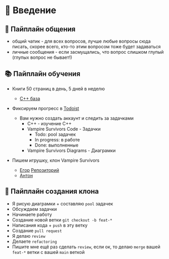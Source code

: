 # 👾 Введение

## 💬 Пайплайн общения

- общий чатик - для всех вопросов, лучше любые вопросы сюда писать, скорее всего, кто-то этим вопросом тоже будет задаваться
- личные сообщения - если засмущались, что вопрос слишком глупый (глупых вопрос не бывает!)

## 📚 Пайплайн обучения

- Книги 50 страниц в день, 5 дней в неделю

  - [С++ база](https://chenweixiang.github.io/docs/The_C++_Programming_Language_4th_Edition_Bjarne_Stroustrup.pdf)

- Фиксируем прогресс в [Todoist](https://app.todoist.com/app/today)

  - Вам нужно создать аккаунт и следить за задачками
    - C++ - изучение С++
    - Vampire Survivors Code - Задачки
      - Todo: pool задачек
      - In progress: в работе
      - Done: выполненные
    - Vampire Survivors Diagrams - Диаграмки

- Пишем игрушку, клон Vampire Survivors

  - [Егор](https://github.com/imporiooo) [Репозиторий](https://github.com/imporiooo/Vampire-Survivors-clone)
  - [Антон]()

## 🔨 Пайплайн создания клона

- Я рисую диаграмки + составляю `pool` задачек
- Обсуждаем задачки
- Начинаете работу
- Создание новой ветки `git checkout -b feat-*`
- Написания кода + `push` в эту ветку
- Создание `pull request`
- Я делаю `review`
- Делаете `refactoring`
- Пишите мне ещё раз сделать `review`, если ок, то делаю `merge` вашей `feat-*` ветки с вашей `main` веткой
